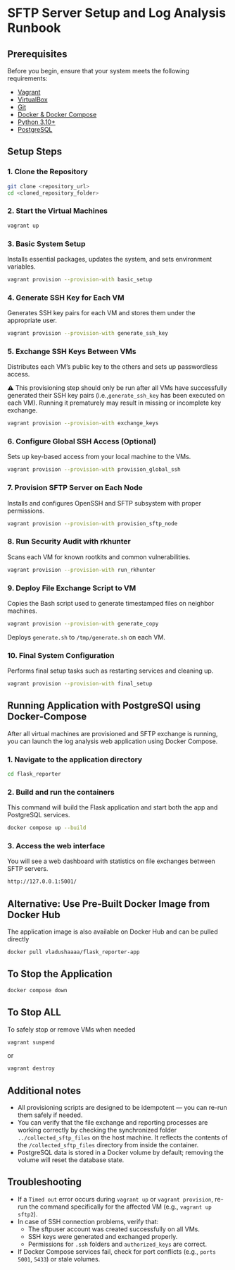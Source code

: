 # SFTP Server Setup and Log Analysis Runbook

## Prerequisites 
Before you begin, ensure that your system meets the following requirements:
- [Vagrant](https://developer.hashicorp.com/vagrant/downloads) 
- [VirtualBox](https://www.virtualbox.org/wiki/Downloads) 
- [Git](https://git-scm.com/) 
- [Docker & Docker Compose](https://www.docker.com/products/docker-desktop/)
- [Python 3.10+](https://www.python.org/downloads/release/python-3100/)
- [PostgreSQL](https://www.postgresql.org/download/windows/)

## Setup Steps
### 1. Clone the Repository
```bash
git clone <repository_url>
cd <cloned_repository_folder>
```
### 2. Start the Virtual Machines
```bash
vagrant up
```
### 3. Basic System Setup
Installs essential packages, updates the system, and sets environment variables.
```bash
vagrant provision --provision-with basic_setup
```
### 4. Generate SSH Key for Each VM
Generates SSH key pairs for each VM and stores them under the appropriate user.
```bash
vagrant provision --provision-with generate_ssh_key
```
### 5. Exchange SSH Keys Between VMs
Distributes each VM’s public key to the others and sets up passwordless access.

⚠️ This provisioning step should only be run after all VMs have successfully generated their SSH key pairs (i.e.,`generate_ssh_key` has been executed on each VM). Running it prematurely may result in missing or incomplete key exchange.
```bash
vagrant provision --provision-with exchange_keys
```
### 6. Configure Global SSH Access (Optional)
Sets up key-based access from your local machine to the VMs.
```bash
vagrant provision --provision-with provision_global_ssh
```
### 7. Provision SFTP Server on Each Node
Installs and configures OpenSSH and SFTP subsystem with proper permissions.
```bash
vagrant provision --provision-with provision_sftp_node
```
### 8. Run Security Audit with rkhunter
Scans each VM for known rootkits and common vulnerabilities.
```bash
vagrant provision --provision-with run_rkhunter
```
### 9. Deploy File Exchange Script to VM
Copies the Bash script used to generate timestamped files on neighbor machines.
```bash
vagrant provision --provision-with generate_copy
```
Deploys `generate.sh` to `/tmp/generate.sh` on each VM.

### 10. Final System Configuration
Performs final setup tasks such as restarting services and cleaning up.
```bash
vagrant provision --provision-with final_setup
```
## Running Application with PostgreSQl using Docker-Compose 
After all virtual machines are provisioned and SFTP exchange is running, you can launch the log analysis web application using Docker Compose.
### 1. Navigate to the application directory
```bash
cd flask_reporter
```
### 2. Build and run the containers
This command will build the Flask application and start both the app and PostgreSQL services.
```bash
docker compose up --build
```
### 3. Access the web interface
You will see a web dashboard with statistics on file exchanges between SFTP servers.
```bash
http://127.0.0.1:5001/
```
## Alternative: Use Pre-Built Docker Image from Docker Hub
The application image is also available on Docker Hub and can be pulled directly
```bash
docker pull vladushaaaa/flask_reporter-app
```
## To Stop the Application
```bash
docker compose down
```
## To Stop ALL
To safely stop or remove VMs when needed
```bash
vagrant suspend
```
or
```bash
vagrant destroy
```
## Additional notes
- All provisioning scripts are designed to be idempotent — you can re-run them safely if needed.
- You can verify that the file exchange and reporting processes are working correctly by checking the synchronized folder `../collected_sftp_files` on the host machine. It reflects the contents of the `/collected_sftp_files` directory from inside the container.
- PostgreSQL data is stored in a Docker volume by default; removing the volume will reset the database state.
## Troubleshooting
- If a `Timed out` error occurs during `vagrant up` or `vagrant provision`, re-run the command specifically for the affected VM (e.g., `vagrant up sftp2`).
- In case of SSH connection problems, verify that:
  - The sftpuser account was created successfully on all VMs.
  - SSH keys were generated and exchanged properly.
  - Permissions for `.ssh` folders and `authorized_keys` are correct.
- If Docker Compose services fail, check for port conflicts (e.g., `ports 5001`, `5433`) or stale volumes.

